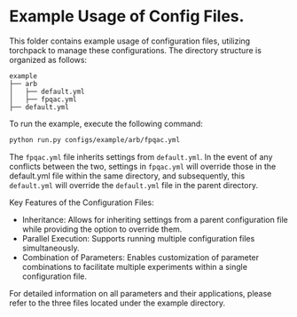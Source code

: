 # Example Usage of Config Files.
This folder contains example usage of configuration files, utilizing torchpack to manage these configurations. The directory structure is organized as follows:    

```
example
├── arb
│   ├── default.yml
│   ├── fpqac.yml
├── default.yml
```

To run the example, execute the following command:
```bash
python run.py configs/example/arb/fpqac.yml
```
The `fpqac.yml` file inherits settings from `default.yml`. In the event of any conflicts between the two, settings in `fpqac.yml` will override those in the default.yml file within the same directory, and subsequently, this `default.yml` will override the `default.yml` file in the parent directory.

Key Features of the Configuration Files:
+ Inheritance: Allows for inheriting settings from a parent configuration file while providing the option to override them.
+ Parallel Execution: Supports running multiple configuration files simultaneously.
+ Combination of Parameters: Enables customization of parameter combinations to facilitate multiple experiments within a single configuration file.

For detailed information on all parameters and their applications, please refer to the three files located under the example directory.
